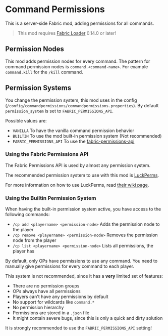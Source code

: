 # Command Permissions

This is a server-side Fabric mod, adding permissions for all commands.

> This mod requires [Fabric Loader](https://fabricmc.net/use/installer/) 0.14.0 or later!

## Permission Nodes

This mod adds permission nodes for every command.
The pattern for command permission nodes is `command.<command-name>`.
For example `command.kill` for the `/kill` command.

## Permission Systems

You change the permission system, this mod uses in the config (`/config/commandpermissions/commandpermissions.properties`).
By default `permission_system` is set to `FABRIC_PERMISSIONS_API`.

Possible values are:

- `VANILLA` To have the vanilla command permission behavior
- `BUILTIN` To use the mod built-in permission system (Not recommended)
- `FABRIC_PERMISSIONS_API` To use the [fabric-permissions-api](https://github.com/lucko/fabric-permissions-api)


### Using the Fabric Permissions API

The Fabric Permissions API is used by almost any permission system.

The recommended permission system to use with this mod is [LuckPerms](https://www.curseforge.com/minecraft/mc-mods/luckperms).

For more information on how to use LuckPerms, read [their wiki page](https://luckperms.net/wiki/Home).

### Using the Builtin Permission System

When having the built-in permission system active, you have access to the following commands:

- `/cp add <playername> <permission-node>` Adds the permission node to the player
- `/cp remove <playername> <permission-node>` Removes the permission node from the player
- `/cp list <playername> <permission-node>` Lists all permissions, the player has

By default, only OPs have permissions to use any command.
You need to manually give permissions for every command to each player.

This system is not recommended, since it has a **very** limited set of features:

- There are no permission groups
- OPs always have all permissions
- Players can't have any permissions by default
- No support for wildcards like `command.*`
- No permission hierarchy
- Permissions are stored in a `.json` file
- It might contain severe bugs, since this is only a quick and dirty solution

It is strongly recommended to use the `FABRIC_PERMISSIONS_API` setting!
